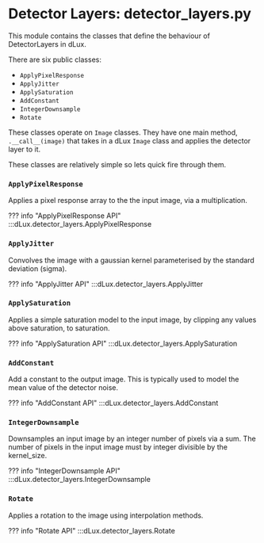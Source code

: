 # Detector Layers: detector_layers.py

This module contains the classes that define the behaviour of DetectorLayers in dLux.

There are six public classes:

- `ApplyPixelResponse`
- `ApplyJitter`
- `ApplySaturation`
- `AddConstant`
- `IntegerDownsample`
- `Rotate`

These classes operate on `Image` classes. They have one main method, `.__call__(image)` that takes in a dLux `Image` class and applies the detector layer to it.

These classes are relatively simple so lets quick fire through them.

### `ApplyPixelResponse`

Applies a pixel response array to the the input image, via a multiplication.

??? info "ApplyPixelResponse API"
    :::dLux.detector_layers.ApplyPixelResponse

### `ApplyJitter`

Convolves the image with a gaussian kernel parameterised by the standard deviation (sigma).

??? info "ApplyJitter API"
    :::dLux.detector_layers.ApplyJitter

### `ApplySaturation`

Applies a simple saturation model to the input image, by clipping any values above saturation, to saturation.

??? info "ApplySaturation API"
    :::dLux.detector_layers.ApplySaturation

### `AddConstant`

Add a constant to the output image. This is typically used to model the mean value of the detector noise.

??? info "AddConstant API"
    :::dLux.detector_layers.AddConstant

### `IntegerDownsample`

Downsamples an input image by an integer number of pixels via a sum. The number of pixels in the input image must by integer divisible by the kernel_size.

??? info "IntegerDownsample API"
    :::dLux.detector_layers.IntegerDownsample

### `Rotate`

Applies a rotation to the image using interpolation methods.

??? info "Rotate API"
    :::dLux.detector_layers.Rotate